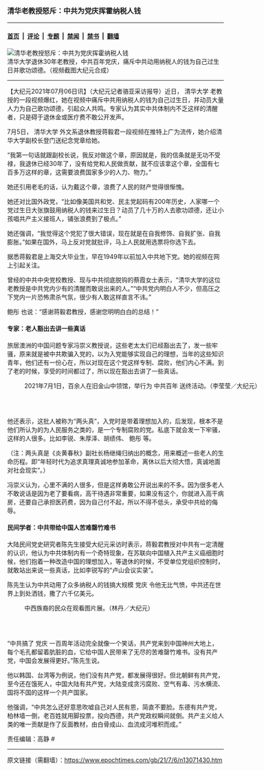 ### 清华老教授怒斥：中共为党庆挥霍纳税人钱

---

#### [首页](../../../..?n13071430) &nbsp;|&nbsp; [评论](../../../../../epoch-comment?n13071430) &nbsp;|&nbsp; [专题](../../../../../epoch-special?n13071430) &nbsp;|&nbsp; [禁闻](../../../../../epoch-news?n13071430) &nbsp;|&nbsp; [禁书](../../../../../books?n13071430) &nbsp;|&nbsp; [翻墙](https://github.com/gfw-breaker/nogfw/blob/master/README.md?n13071430)


<div><img alt="清华老教授怒斥：中共为党庆挥霍纳税人钱" class="attachment-djy_600_400 size-djy_600_400 wp-post-image" src="https://i.epochtimes.com/assets/uploads/2021/07/id13072012-51a8b6bb7f5d23a002ff58e8fba16b74-600x400.jpg"/>
<div class="caption">
 清华大学退休30年老教授，中共百年党庆，痛斥中共动用纳税人的钱为自己过生日并歌功颂德。（视频截图大纪元合成）
</div></div><hr/><div class="post_content" id="artbody" itemprop="articleBody">
 <!-- article content begin -->
 <p>
  【大纪元2021年07月06日讯】（大纪元记者骆亚采访报导）近日，
  <ok href="https://www.epochtimes.com/gb/tag/%E6%B8%85%E5%8D%8E%E5%A4%A7%E5%AD%A6.html">
   清华大学
  </ok>
  老教授的一段视频爆红，她在视频中痛斥中共用纳税人的钱为自己过生日，并动员大量人力为自己歌功颂德，引起众人共鸣。专家认为其实中共体制内不乏这样的清醒者，只是碍于退休金或医疗费不敢公开发声。
 </p>
 <p>
  7月5日，
  <ok href="https://www.epochtimes.com/gb/tag/%E6%B8%85%E5%8D%8E%E5%A4%A7%E5%AD%A6.html">
   清华大学
  </ok>
  外文系退休教授蒋毅君一段视频在推特上广为流传，她介绍清华大学副校长登门送纪念党章给她。
 </p>
 <p>
  “我第一句话就跟副校长说，我反对做这个章，原因就是，我的信条就是无功不受禄，我退休已经30年了，没有给党和人民做贡献，就不应该拿这个章，全国有七百多万这样的章，这需要浪费国家多少的人力、物力。”
 </p>
 <p>
  她还引用老毛的话，认为戴这个章，浪费了人民的财产觉得很惭愧。
 </p>
 <p>
  她还对比国外政党，“比如像美国共和党、民主党起码有200年历史，人家哪一个党过生日大张旗鼓用纳税人的钱来过生日？动员了几十万的人去歌功颂德，还让小孩唱共产主义接班人，铺张浪费到了极点。”
 </p>
 <p>
  她还强调，“我觉得这个党犯了很大错误，现在就是在自我修饰、自我扩张、自我膨胀。”如果在国外，马上反对党就批评，马上人民就用选票将你选下去。
 </p>
 <div class="video_fit_container epoch_player">
  <div class="player-container" data-id="player-03bd31f5-14b5-4ee8-bb66-def945d3ccf2" id="player-container-03bd31f5-14b5-4ee8-bb66-def945d3ccf2">
  </div>
 </div>
 <p>
  据悉蒋毅君是上海交大毕业生，早在1949年以前加入中共地下党。她的视频在网上引起关注。
 </p>
 <p>
  曾经的中共中央党校教授、现与中共彻底脱钩的蔡霞女士表示，“清华大学的这位老教授是中共党内少有的清醒而敢说出来的人。”“中共党内明白人不少，但高压之下党内一片恐怖肃杀气氛，很少有人敢这样直言不讳。”
 </p>
 <p>
  <ok href="https://www.epochtimes.com/gb/tag/%E9%B2%8D%E5%BD%A4.html">
   鲍彤
  </ok>
  也说：“感谢蒋毅君教授，感谢您明明白白的总结！”
 </p>
 <h4>
  专家：老人豁出去讲一些真话
 </h4>
 <p>
  旅居澳洲的中国问题专家冯崇义教授说，这些老太太们已经豁出去了，发一些牢骚，原来就是被中共欺骗入党的，以为入党能够实现自己的理想，当年的这些知识青年，他们还有一份心在，所以对现在这个党这样专制、腐败，他们内心不满。到了老的时候，享受的时间都过了，所以现在豁出去讲了一些真话。
 </p>
 <figure aria-describedby="caption-attachment-13062435" class="wp-caption aligncenter" id="attachment_13062435" style="width: 603px">
  <ok href="https://i.epochtimes.com/assets/uploads/2021/07/id13062435-IMG_5366.jpg" target="_blank">
   <img alt="" class="wp-image-13062435" src="https://i.epochtimes.com/assets/uploads/2021/07/id13062435-IMG_5366.jpg"/>
  </ok>
  <br/><figcaption class="wp-caption-text" id="caption-attachment-13062435">
   2021年7月1日，百余人在旧金山中领馆，举行为
   <ok href="https://www.epochtimes.com/gb/tag/%E4%B8%AD%E5%85%B1%E7%99%BE%E5%B9%B4.html">
    中共百年
   </ok>
   送终活动。（李莹莹／大纪元）
  </figcaption><br/>
 </figure><br/>
 <p>
  他还表示，这批人被称为“两头真”，入党时是带着理想加入的，后发现，根本不是他们所认为的为人民服务之类的，是一个专制腐败的党。私底下就会发一下牢骚，这样的人很多。比如李锐、朱厚泽、胡绩伟、
  <ok href="https://www.epochtimes.com/gb/tag/%E9%B2%8D%E5%BD%A4.html">
   鲍彤
  </ok>
  等。
 </p>
 <p>
  （注：两头真是《炎黄春秋》副社长杨继绳归纳出的概念，用来概述一些老人的生命历程。即“年轻时代为追求真理真诚地参加革命，离休以后大彻大悟，真诚地面对社会现实”。）
 </p>
 <p>
  冯崇义认为，心里不满的人很多，但是这样勇敢公开说出来的不多。因为很多老人不敢说话是因为老了要看病，高干待遇非常重要，如果没有这个，你就进入高干病房，还要自己承担医药费，因为自己付不起，所以不得不低头，承受中共给的侮辱。
 </p>
 <h4>
  民间学者：中共带给中国人苦难罄竹难书
 </h4>
 <p>
  大陆民间党史研究者陈先生接受大纪元采访时表示，蒋毅君教授对中共有一定清醒的认识，他认为中共体制内有一个奇特现象，在苏联向中国植入共产主义癌细胞时候，他们抱着一种改造中国的理想加入，等退休的时候，不受单位党组织控制时，就敢站出来说一些真话，比如李锐写的“卢山会议实录”。
 </p>
 <p>
  陈先生认为中共动用了众多纳税人的钱搞大规模
  <ok href="https://www.epochtimes.com/gb/tag/%E5%85%9A%E5%BA%86.html">
   党庆
  </ok>
  令他无比气愤，中共还在世界上到处洒钱，撒了六千亿美元。
 </p>
 <figure aria-describedby="caption-attachment-13052226" class="wp-caption aligncenter" id="attachment_13052226" style="width: 599px">
  <ok href="https://i.epochtimes.com/assets/uploads/2021/06/id13052226-150301.jpg" target="_blank">
   <img alt="" class="wp-image-13052226" src="https://i.epochtimes.com/assets/uploads/2021/06/id13052226-150301.jpg"/>
  </ok>
  <br/><figcaption class="wp-caption-text" id="caption-attachment-13052226">
   中西族裔的民众在观看图片展。（林丹／大纪元）
  </figcaption><br/>
 </figure><br/>
 <p>
  “中共搞了
  <ok href="https://www.epochtimes.com/gb/tag/%E5%85%9A%E5%BA%86.html">
   党庆
  </ok>
  一百周年活动完全就像一个笑话，共产党来到中国神州大地上，每个毛孔都留着肮脏的血，它给中国人民带来了无尽的苦难罄竹难书。没有共产党，中国会发展得更好。”陈先生说。
 </p>
 <p>
  他以韩国、台湾等为例说，他们没有共产党，都发展得很好。但北朝鲜有共产党，至今还在饿死人，中国大陆有共产党，大陆变成贪污腐败、空气有毒、污水横流、国将不国的这样一个共产国家。
 </p>
 <p>
  他强调，“中共怎么还好意思吹嘘自己对人民有恩，简直不要脸。东德有共产党，柏林墙一倒，老百姓就用脚投票，投向西德，共产党政权瞬间就倒。共产主义给人类的唯一贡献是作了反面教材，由白骨成山、血流成河堆积而成。”
 </p>
 <p>
  责任编辑：高静 #
 </p>
 <!-- article content end -->
 <div id="below_article_ad">
 </div>
</div>


---

原文链接（需翻墙）：https://www.epochtimes.com/gb/21/7/6/n13071430.htm